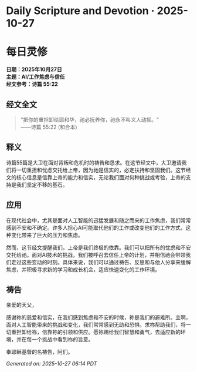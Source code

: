 # Daily Scripture and Devotion · 2025-10-27

# 每日灵修

**日期：2025年10月27日**  
**主题：AI/工作焦虑与信任**  
**经文参考：诗篇 55:22**

## 经文全文

> "把你的重担卸给耶和华，祂必抚养你，祂永不叫义人动摇。"  
> ——诗篇 55:22 (和合本)

## 释义

诗篇55篇是大卫在面对背叛和危机时的祷告和恳求。在这节经文中，大卫邀请我们将一切重担和忧虑交托给上帝，因为祂是信实的，必定扶持和坚固我们。这节经文的核心信息是信靠上帝的能力和信实，无论我们面对何种挑战或考验，上帝的支持是我们坚定不移的基石。

## 应用

在现代社会中，尤其是面对人工智能的迅猛发展和随之而来的工作焦虑，我们常常感到不安和不确定。许多人担心AI可能取代他们的工作或改变他们的工作方式，这种变化带来了巨大的压力和焦虑。

然而，这节经文提醒我们，上帝是我们终极的依靠。我们可以把所有的忧虑和不安交托给祂。面对AI技术的挑战，我们被呼召去信任上帝的计划，并相信祂会带领我们走过这些变动的时刻。具体来说，我们可以通过祷告、反思和与他人分享来缓解焦虑，并积极寻求新的学习和成长机会，适应快速变化的工作环境。

## 祷告

亲爱的天父，

感谢祢的慈爱和信实，在我们感到焦虑和不安的时候，祢是我们的避难所。主啊，面对人工智能带来的挑战和变化，我们常常感到无助和恐惧。求祢帮助我们，将一切重担卸给祢，信靠祢的引领和供应。愿祢赐给我们智慧和勇气，去适应新的环境，并在每一个挑战中看到祢的旨意。

奉耶稣基督的名祷告，阿们。

_Generated on: 2025-10-27 06:14 PDT_

